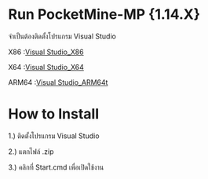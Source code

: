 # Run PocketMine-MP {1.14.X} 
 
 จำเป็นต้องติดตั้งโปรแกรม Visual Studio
 <p>X86 :<a href="https://aka.ms/vs/16/release/vc_redist.x86.exe">Visual Studio_X86</a></p>
<p>X64 :<a href="https://aka.ms/vs/16/release/vc_redist.x64.exe">Visual Studio_X64</a></p>
<p>ARM64 :<a href="https://aka.ms/vs/16/release/VC_redist.arm64.exe">Visual Studio_ARM64t</a></p>
 
 # How to Install
 
<p></p></p>1.) ติดตั้งโปรแกรม Visual Studio</p></p></p>
<p></p>2.) แตกไฟล์ .zip </p></p>
<p>3.) คลิกที่ Start.cmd เพื่อเปิดใช้งาน</p>
